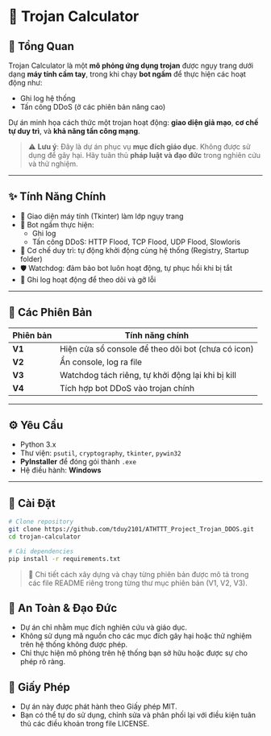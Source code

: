 # 🧮 Trojan Calculator

## 📌 Tổng Quan

Trojan Calculator là một **mô phỏng ứng dụng trojan** được ngụy trang dưới dạng **máy tính cầm tay**, trong khi chạy **bot ngầm** để thực hiện các hoạt động như:

- Ghi log hệ thống
- Tấn công DDoS (ở các phiên bản nâng cao)

Dự án minh họa cách thức một trojan hoạt động: **giao diện giả mạo**, **cơ chế tự duy trì**, và **khả năng tấn công mạng**.

> ⚠️ **Lưu ý**: Đây là dự án phục vụ **mục đích giáo dục**. Không được sử dụng để gây hại. Hãy tuân thủ **pháp luật và đạo đức** trong nghiên cứu và thử nghiệm.

---

## ✨ Tính Năng Chính

- 🧮 Giao diện máy tính (Tkinter) làm lớp ngụy trang
- 🤖 Bot ngầm thực hiện:
  - Ghi log
  - Tấn công DDoS: HTTP Flood, TCP Flood, UDP Flood, Slowloris
- 🔄 Cơ chế duy trì: tự động khởi động cùng hệ thống (Registry, Startup folder)
- 🛡️ Watchdog: đảm bảo bot luôn hoạt động, tự phục hồi khi bị tắt
- 📝 Ghi log hoạt động để theo dõi và gỡ lỗi

---

## 🧬 Các Phiên Bản

| Phiên bản | Tính năng chính |
|-----------|-----------------|
| **V1**    | Hiện cửa sổ console để theo dõi bot (chưa có icon) |
| **V2**    | Ẩn console, log ra file |
| **V3**    | Watchdog tách riêng, tự khởi động lại khi bị kill |
| **V4**    | Tích hợp bot DDoS vào trojan chính |

---

## ⚙️ Yêu Cầu

- Python 3.x
- Thư viện: `psutil`, `cryptography`, `tkinter`, `pywin32`
- **PyInstaller** để đóng gói thành `.exe`
- Hệ điều hành: **Windows**

---

## 🚀 Cài Đặt

```bash
# Clone repository
git clone https://github.com/tduy2101/ATHTTT_Project_Trojan_DDOS.git
cd trojan-calculator

# Cài dependencies
pip install -r requirements.txt
```

> 📂 Chi tiết cách xây dựng và chạy từng phiên bản được mô tả trong các file README riêng trong từng thư mục phiên bản (V1, V2, V3).

## 🔐 An Toàn & Đạo Đức

- Dự án chỉ nhằm mục đích nghiên cứu và giáo dục.
- Không sử dụng mã nguồn cho các mục đích gây hại hoặc thử nghiệm trên hệ thống không được phép.
- Chỉ thực hiện mô phỏng trên hệ thống bạn sở hữu hoặc được sự cho phép rõ ràng.

## 📄 Giấy Phép

- Dự án này được phát hành theo Giấy phép MIT.
- Bạn có thể tự do sử dụng, chỉnh sửa và phân phối lại với điều kiện tuân thủ các điều khoản trong file LICENSE.

